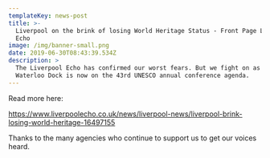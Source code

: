 ```yaml
---
templateKey: news-post
title: >-
  Liverpool on the brink of losing World Heritage Status - Front Page Liverpool
  Echo
image: /img/banner-small.png
date: 2019-06-30T08:43:39.534Z
description: >
  The Liverpool Echo has confirmed our worst fears. But we fight on as West
  Waterloo Dock is now on the 43rd UNESCO annual conference agenda.
---
```

Read more here:

[https://www.liverpoolecho.co.uk/news/liverpool-news/liverpool-brink-losing-world-heritage-16497155 ](https://www.liverpoolecho.co.uk/news/liverpool-news/liverpool-brink-losing-world-heritage-16497155)

Thanks to the many agencies who continue to support us to  get our voices heard.
